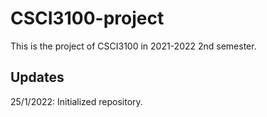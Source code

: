 # CSCI3100-project

This is the project of CSCI3100 in 2021-2022 2nd semester.


## Updates

25/1/2022: Initialized repository.
